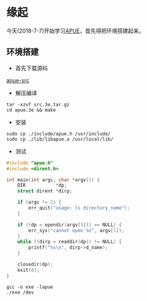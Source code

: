 # 缘起

今天(2018-7-7)开始学习[APUE](http://www.apuebook.com/apue3e.html)，首先得把环境搭建起来。

## 环境搭建

* 首先下载源码

[apue-src](http://www.apuebook.com/code3e.html)

* 解压编译

``` shell
tar -xzvf src.3e.tar.gz
cd apue.3e && make
```

* 安装

``` shell
sudo cp ./include/apue.h /usr/include/
sudo cp ./lib/libapue.a /usr/local/lib/
```

* 测试

``` C
#include "apue.h"
#include <dirent.h>

int main(int argc, char *argv[]) {
    DIR           *dp;
    struct dirent *dirp;

    if (argc != 2) {
        err_quit("usage: ls directory_name");
    }

    if ((dp = opendir(argv[1])) == NULL) {
        err_sys("cannot open %s", argv[1]);
    }
    while ((dirp = readdir(dp)) != NULL) {
        printf("%s\n", dirp->d_name);
    }

    closedir(dp);
    exit(0);
}
```

``` shell
gcc -o exe -lapue
./exe /dev
```